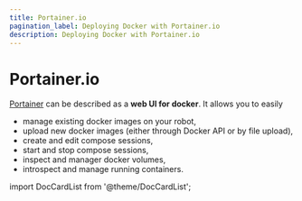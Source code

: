 ```yaml
---
title: Portainer.io
pagination_label: Deploying Docker with Portainer.io
description: Deploying Docker with Portainer.io
---
```


# Portainer.io

[Portainer](https://www.portainer.io/) can be described as a **web UI for docker**.
It allows you to easily
* manage existing docker images on your robot,
* upload new docker images (either through Docker API or by file upload),
* create and edit compose sessions,
* start and stop compose sessions,
* inspect and manager docker volumes,
* introspect and manage running containers.

import DocCardList from '@theme/DocCardList';

<DocCardList />
